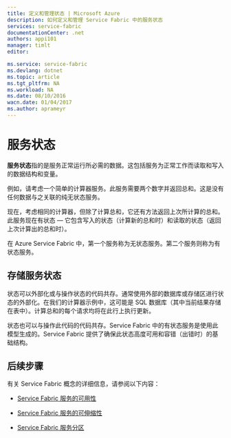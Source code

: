 ```yaml
---
title: 定义和管理状态 | Microsoft Azure
description: 如何定义和管理 Service Fabric 中的服务状态
services: service-fabric
documentationCenter: .net
authors: appi101
manager: timlt
editor: 

ms.service: service-fabric
ms.devlang: dotnet
ms.topic: article
ms.tgt_pltfrm: NA
ms.workload: NA
ms.date: 08/10/2016
wacn.date: 01/04/2017
ms.author: aprameyr
---
```


# 服务状态
**服务状态**指的是服务正常运行所必需的数据。这包括服务为正常工作而读取和写入的数据结构和变量。

例如，请考虑一个简单的计算器服务。此服务需要两个数字并返回总和。这是没有任何数据与之关联的纯无状态服务。

现在，考虑相同的计算器，但除了计算总和，它还有方法返回上次所计算的总和。此服务现在有状态 — 它包含写入的状态（计算新的总和时）和读取的状态（返回上次计算出的总和时）。

在 Azure Service Fabric 中，第一个服务称为无状态服务。第二个服务则称为有状态服务。

## 存储服务状态
状态可以外部化或与操作状态的代码共存。通常使用外部的数据库或存储区进行状态的外部化。在我们的计算器示例中，这可能是 SQL 数据库（其中当前结果存储在表中）。计算总和的每个请求均将在此行上执行更新。

状态也可以与操作此代码的代码共存。Service Fabric 中的有状态服务是使用此模型生成的。Service Fabric 提供了确保此状态高度可用和容错（出错时）的基础结构。

## 后续步骤

有关 Service Fabric 概念的详细信息，请参阅以下内容：

- [Service Fabric 服务的可用性](./service-fabric-availability-services.md)

- [Service Fabric 服务的可伸缩性](./service-fabric-concepts-scalability.md)

- [Service Fabric 服务分区](./service-fabric-concepts-partitioning.md)

<!---HONumber=Mooncake_Quality_Review_0104_2017-->